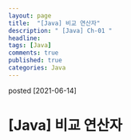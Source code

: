 ```yaml
---
layout: page
title:  "[Java] 비교 연산자"
description: " [Java] Ch-01 "
headline: 
tags: [Java]
comments: true
published: true
categories: Java
---
```

posted [2021-06-14] 

# [Java] 비교 연산자


